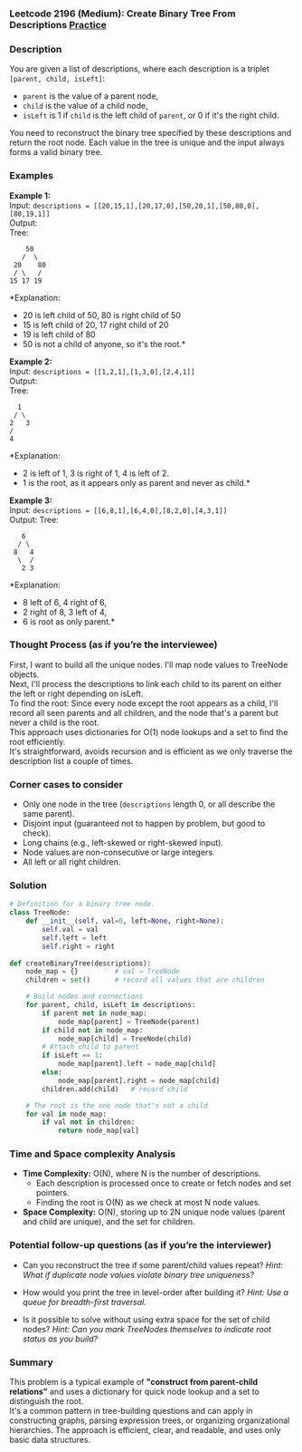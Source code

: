 ### Leetcode 2196 (Medium): Create Binary Tree From Descriptions [Practice](https://leetcode.com/problems/create-binary-tree-from-descriptions)

### Description  
You are given a list of descriptions, where each description is a triplet `[parent, child, isLeft]`:
- `parent` is the value of a parent node,
- `child` is the value of a child node,
- `isLeft` is 1 if `child` is the left child of `parent`, or 0 if it's the right child.

You need to reconstruct the binary tree specified by these descriptions and return the root node. Each value in the tree is unique and the input always forms a valid binary tree.

### Examples  

**Example 1:**  
Input: `descriptions = [[20,15,1],[20,17,0],[50,20,1],[50,80,0],[80,19,1]]`  
Output:  
Tree:
```
    50
   /  \
 20    80
 / \   /
15 17 19
```
*Explanation: 
- 20 is left child of 50, 80 is right child of 50  
- 15 is left child of 20, 17 right child of 20  
- 19 is left child of 80  
- 50 is not a child of anyone, so it's the root.*

**Example 2:**  
Input: `descriptions = [[1,2,1],[1,3,0],[2,4,1]]`  
Output:  
Tree:
```
  1
 / \
2   3
/
4
```
*Explanation:
- 2 is left of 1, 3 is right of 1, 4 is left of 2.
- 1 is the root, as it appears only as parent and never as child.*

**Example 3:**  
Input: `descriptions = [[6,8,1],[6,4,0],[8,2,0],[4,3,1]]`  
Output:
Tree:
```
   6
  / \
 8   4
  \  /
   2 3
```
*Explanation:
- 8 left of 6, 4 right of 6,
- 2 right of 8, 3 left of 4,
- 6 is root as only parent.*

### Thought Process (as if you’re the interviewee)  

First, I want to build all the unique nodes. I'll map node values to TreeNode objects.  
Next, I'll process the descriptions to link each child to its parent on either the left or right depending on isLeft.  
To find the root: Since every node except the root appears as a child, I'll record all seen parents and all children, and the node that's a parent but never a child is the root.  
This approach uses dictionaries for O(1) node lookups and a set to find the root efficiently.  
It's straightforward, avoids recursion and is efficient as we only traverse the description list a couple of times.

### Corner cases to consider  
- Only one node in the tree (`descriptions` length 0, or all describe the same parent).
- Disjoint input (guaranteed not to happen by problem, but good to check).
- Long chains (e.g., left-skewed or right-skewed input).
- Node values are non-consecutive or large integers.
- All left or all right children.

### Solution

```python
# Definition for a binary tree node.
class TreeNode:
    def __init__(self, val=0, left=None, right=None):
        self.val = val
        self.left = left
        self.right = right
        
def createBinaryTree(descriptions):
    node_map = {}         # val → TreeNode
    children = set()      # record all values that are children

    # Build nodes and connections
    for parent, child, isLeft in descriptions:
        if parent not in node_map:
            node_map[parent] = TreeNode(parent)
        if child not in node_map:
            node_map[child] = TreeNode(child)
        # Attach child to parent
        if isLeft == 1:
            node_map[parent].left = node_map[child]
        else:
            node_map[parent].right = node_map[child]
        children.add(child)   # record child

    # The root is the one node that's not a child
    for val in node_map:
        if val not in children:
            return node_map[val]
```

### Time and Space complexity Analysis  

- **Time Complexity:** O(N), where N is the number of descriptions.  
  - Each description is processed once to create or fetch nodes and set pointers.
  - Finding the root is O(N) as we check at most N node values.
- **Space Complexity:** O(N), storing up to 2N unique node values (parent and child are unique), and the set for children.

### Potential follow-up questions (as if you’re the interviewer)  

- Can you reconstruct the tree if some parent/child values repeat?
  *Hint: What if duplicate node values violate binary tree uniqueness?*

- How would you print the tree in level-order after building it?
  *Hint: Use a queue for breadth-first traversal.*

- Is it possible to solve without using extra space for the set of child nodes?
  *Hint: Can you mark TreeNodes themselves to indicate root status as you build?*

### Summary
This problem is a typical example of **"construct from parent-child relations"** and uses a dictionary for quick node lookup and a set to distinguish the root.  
It's a common pattern in tree-building questions and can apply in constructing graphs, parsing expression trees, or organizing organizational hierarchies. The approach is efficient, clear, and readable, and uses only basic data structures.